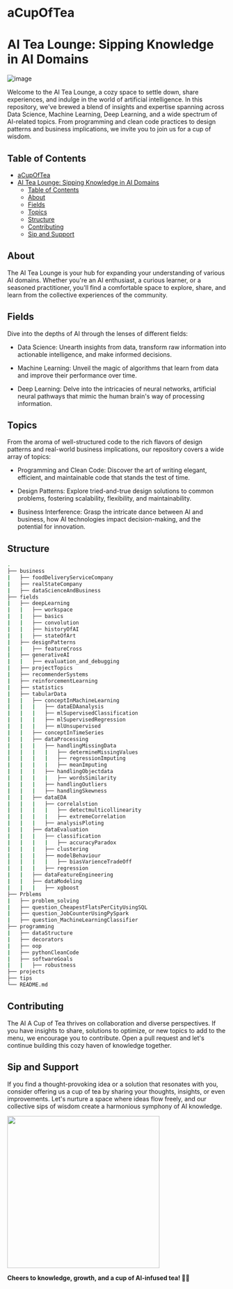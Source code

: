 # aCupOfTea
# AI Tea Lounge: Sipping Knowledge in AI Domains
![image](https://github.com/AhmedYousriSobhi/aCupOfTea/assets/66730765/4a033ba8-5aac-475d-9b27-ec13e68746ba)

Welcome to the AI Tea Lounge, a cozy space to settle down, share experiences, and indulge in the world of artificial intelligence. In this repository, we've brewed a blend of insights and expertise spanning across Data Science, Machine Learning, Deep Learning, and a wide spectrum of AI-related topics. From programming and clean code practices to design patterns and business implications, we invite you to join us for a cup of wisdom.

## Table of Contents
- [aCupOfTea](#acupoftea)
- [AI Tea Lounge: Sipping Knowledge in AI Domains](#ai-tea-lounge-sipping-knowledge-in-ai-domains)
  - [Table of Contents](#table-of-contents)
  - [About](#about)
  - [Fields](#fields)
  - [Topics](#topics)
  - [Structure](#structure)
  - [Contributing](#contributing)
  - [Sip and Support](#sip-and-support)

<a name='about'></a>
## About
The AI Tea Lounge is your hub for expanding your understanding of various AI domains. Whether you're an AI enthusiast, a curious learner, or a seasoned practitioner, you'll find a comfortable space to explore, share, and learn from the collective experiences of the community.

<a name='fields'></a>
## Fields
Dive into the depths of AI through the lenses of different fields:

- Data Science: Unearth insights from data, transform raw information into actionable intelligence, and make informed decisions.

- Machine Learning: Unveil the magic of algorithms that learn from data and improve their performance over time.

- Deep Learning: Delve into the intricacies of neural networks, artificial neural pathways that mimic the human brain's way of processing information.

<a name='Topics'></a>
## Topics
From the aroma of well-structured code to the rich flavors of design patterns and real-world business implications, our repository covers a wide array of topics:

- Programming and Clean Code: Discover the art of writing elegant, efficient, and maintainable code that stands the test of time.

- Design Patterns: Explore tried-and-true design solutions to common problems, fostering scalability, flexibility, and maintainability.

- Business Interference: Grasp the intricate dance between AI and business, how AI technologies impact decision-making, and the potential for innovation.

<a name='structure'></a>
## Structure
```bash
.
├── business
|   ├── foodDeliveryServiceCompany
|   ├── realStateCompany
|   ├── dataScienceAndBusiness
├── fields
|   ├── deepLearning
|   |   ├── workspace
|   |   ├── basics
|   |   ├── convolution
|   |   ├── historyOfAI
|   |   ├── stateOfArt
|   ├── designPatterns
|   |   ├── featureCross
|   ├── generativeAI
|   |   ├── evaluation_and_debugging
|   ├── projectTopics
|   ├── recommenderSystems
|   ├── reinforcementLearning
|   ├── statistics
|   ├── tabularData
|   |   ├── conceptInMachineLearning
|   |   |   ├── dataEDAanalysis
|   |   |   ├── mlSupervisedClassification
|   |   |   ├── mlSupervisedRegression
|   |   |   ├── mlUnsupervised
|   |   ├── conceptInTimeSeries
|   |   ├── dataProcessing
|   |   |   ├── handlingMissingData
|   |   |   |   ├── determineMissingValues
|   |   |   |   ├── regressionImputing
|   |   |   |   ├── meanImputing
|   |   |   ├── handlingObjectdata
|   |   |   |   ├── wordsSimilarity
|   |   |   ├── handlingOutliers
|   |   |   ├── handlingSkewness
|   |   ├── dataEDA
|   |   |   ├── correlalstion
|   |   |   |   ├── detectmulticollinearity
|   |   |   |   ├── extremeCorrelation
|   |   |   ├── analysisPloting
|   |   ├── dataEvaluation
|   |   |   ├── classification
|   |   |   |   ├── accuracyParadox
|   |   |   ├── clustering
|   |   |   ├── modelBehaviour
|   |   |   |   ├── biasVarienceTradeOff
|   |   |   ├── regression
|   |   ├── dataFeatureEngineering
|   |   ├── dataModeling
|   |   |   ├── xgboost
├── Prblems
|   ├── problem_solving
|   ├── question_CheapestFlatsPerCityUsingSQL
|   ├── question_JobCounterUsingPySpark
|   ├── question_MachineLearningClassifier
├── programming
|   ├── dataStructure
|   ├── decorators
|   ├── oop
|   ├── pythonCleanCode
|   ├── softwareGoals
|   |   ├── robustness
├── projects
├── tips
└── README.md
```

<a name='contributing'></a>
## Contributing
The AI A Cup of Tea thrives on collaboration and diverse perspectives. If you have insights to share, solutions to optimize, or new topics to add to the menu, we encourage you to contribute. Open a pull request and let's continue building this cozy haven of knowledge together.

<a name='Sip-and-Support'></a>
## Sip and Support
If you find a thought-provoking idea or a solution that resonates with you, consider offering us a cup of tea by sharing your thoughts, insights, or even improvements. Let's nurture a space where ideas flow freely, and our collective sips of wisdom create a harmonious symphony of AI knowledge.

<div id="header">
  <img src="https://media.giphy.com/media/KZMRyVjEtdv8AU6mIr/giphy.gif" width="350"/>
</div>

__Cheers to knowledge, growth, and a cup of AI-infused tea! 🍵🤖__
